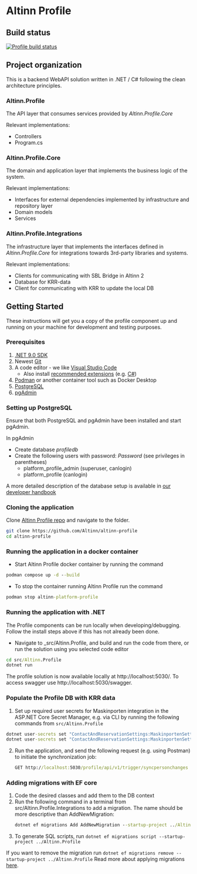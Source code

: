 # Altinn Profile

## Build status
[![Profile build status](https://dev.azure.com/brreg/altinn-studio/_apis/build/status/altinn-platform/profile-master?label=platform/profile)](https://dev.azure.com/brreg/altinn-studio/_build/latest?definitionId=38)


## Project organization
This is a backend WebAPI solution written in .NET / C# following the clean architecture principles.

### Altinn.Profile
The API layer that consumes services provided by _Altinn.Profile.Core_

Relevant implementations:
- Controllers
- Program.cs


### Altinn.Profile.Core
The domain and application layer that implements the business logic of the system.

Relevant implementations:
- Interfaces for external dependencies implemented by infrastructure and repository layer
- Domain models
- Services

### Altinn.Profile.Integrations
The infrastructure layer that implements the interfaces defined in _Altinn.Profile.Core_ for integrations towards 3rd-party libraries and systems.

Relevant implementations:
- Clients for communicating with SBL Bridge in Altinn 2
- Database for KRR-data
- Client for communicating with KRR to update the local DB


## Getting Started

These instructions will get you a copy of the profile component up and running on your machine for development and testing purposes.

### Prerequisites

1. [.NET 9.0 SDK](https://dotnet.microsoft.com/download/dotnet/9.0)
2. Newest [Git](https://git-scm.com/downloads)
3. A code editor - we like [Visual Studio Code](https://code.visualstudio.com/download)
   - Also install [recommended extensions](https://code.visualstudio.com/docs/editor/extension-marketplace#_workspace-recommended-extensions) (e.g. [C#](https://marketplace.visualstudio.com/items?itemName=ms-dotnettools.csharp))
4. [Podman](https://podman.io/) or another container tool such as Docker Desktop
5. [PostgreSQL](https://www.postgresql.org/download/)
6. [pgAdmin](https://www.pgadmin.org/download/)

### Setting up PostgreSQL

Ensure that both PostgreSQL and pgAdmin have been installed and start pgAdmin.

In pgAdmin
- Create database _profiledb_
- Create the following users with password: _Password_ (see privileges in parentheses)
  - platform_profile_admin (superuser, canlogin)
  - platform_profile (canlogin)

A more detailed description of the database setup is available in [our developer handbook](https://docs.altinn.studio/community/contributing/handbook/postgres/)


### Cloning the application

Clone [Altinn Profile repo](https://github.com/Altinn/altinn-profile) and navigate to the folder.

```bash
git clone https://github.com/Altinn/altinn-profile
cd altinn-profile
```

### Running the application in a docker container

- Start Altinn Profile docker container by running the command

```cmd
podman compose up -d --build
```

- To stop the container running Altinn Profile run the command

```cmd
podman stop altinn-platform-profile
```


### Running the application with .NET

The Profile components can be run locally when developing/debugging. Follow the install steps above if this has not already been done.

- Navigate to _src/Altinn.Profile, and build and run the code from there, or run the solution using you selected code editor

```cmd
cd src/Altinn.Profile
dotnet run
```

The profile solution is now available locally at http://localhost:5030/.
To access swagger use http://localhost:5030/swagger.

### Populate the Profile DB with KRR data

1. Set up required user secrets for Maskinporten integration in the ASP.NET Core Secret Manager, e.g. via CLI by running the following commands from `src/Altinn.Profile`
```cmd
dotnet user-secrets set "ContactAndReservationSettings:MaskinportenSettings:ClientId" "{SECRET_GOES_HERE}"
dotnet user-secrets set "ContactAndReservationSettings:MaskinportenSettings:EncodedJwk" "{SECRET_GOES_HERE}"
```
2. Run the application, and send the following request (e.g. using Postman) to initiate the synchronization job:
   ```cmd
   GET http://localhost:5030/profile/api/v1/trigger/syncpersonchanges
   ```

### Adding migrations with EF core
1. Code the desired classes and add them to the DB context
2. Run the following command in a terminal from src/Altinn.Profile.Integrations to add a migration. The name should be more descriptive than AddNewMigration:
   ```cmd
   dotnet ef migrations Add AddNewMigration --startup-project ../Altinn.Profile
   ```
3. To generate SQL scripts, run `dotnet ef migrations script --startup-project ../Altinn.Profile`

If you want to remove the migration run `dotnet ef migrations remove --startup-project ../Altinn.Profile`
Read more about applying migrations [here](https://learn.microsoft.com/en-us/ef/core/managing-schemas/migrations/?tabs=dotnet-core-cli).